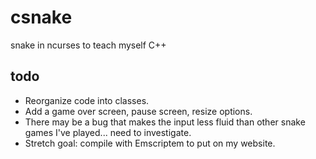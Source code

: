 # csnake
snake in ncurses to teach myself C++

## todo
* Reorganize code into classes.
* Add a game over screen, pause screen, resize options.
* There may be a bug that makes the input less fluid than other snake games I've played... need to investigate.
* Stretch goal: compile with Emscriptem to put on my website.
